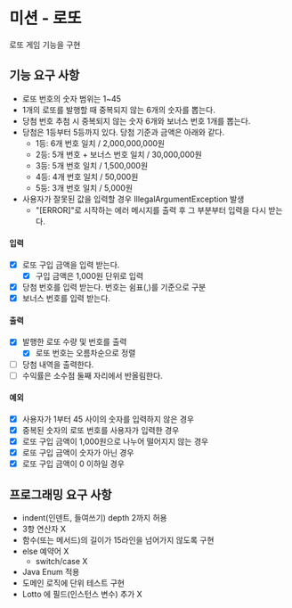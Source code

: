 # 미션 - 로또

로또 게임 기능을 구현

## 기능 요구 사항

- 로또 번호의 숫자 범위는 1~45
- 1개의 로또를 발행할 때 중복되지 않는 6개의 숫자를 뽑는다.
- 당첨 번호 추첨 시 중복되지 않는 숫자 6개와 보너스 번호 1개를 뽑는다.
- 당첨은 1등부터 5등까지 있다. 당첨 기준과 금액은 아래와 같다.
    - 1등: 6개 번호 일치 / 2,000,000,000원
    - 2등: 5개 번호 + 보너스 번호 일치 / 30,000,000원
    - 3등: 5개 번호 일치 / 1,500,000원
    - 4등: 4개 번호 일치 / 50,000원
    - 5등: 3개 번호 일치 / 5,000원
- 사용자가 잘못된 값을 입력할 경우 IllegalArgumentException 발생
    - "[ERROR]"로 시작하는 에러 메시지를 출력 후 그 부분부터 입력을 다시 받는다.

#### 입력

- [x] 로또 구입 금액을 입력 받는다.
    - [x] 구입 금액은 1,000원 단위로 입력
- [x] 당첨 번호를 입력 받는다. 번호는 쉼표(,)를 기준으로 구분
- [x] 보너스 번호를 입력 받는다.

#### 출력

- [x] 발행한 로또 수량 및 번호를 출력
    - [x] 로또 번호는 오름차순으로 정렬
- [ ] 당첨 내역을 출력한다.
- [ ] 수익률은 소수점 둘째 자리에서 반올림한다.

#### 예외

- [x] 사용자가 1부터 45 사이의 숫자를 입력하지 않은 경우
- [x] 중복된 숫자의 로또 번호를 사용자가 입력한 경우
- [x] 로또 구입 금액이 1,000원으로 나누어 떨어지지 않는 경우
- [x] 로또 구입 금액이 숫자가 아닌 경우
- [x] 로또 구입 금액이 0 이하일 경우

## 프로그래밍 요구 사항

- indent(인덴트, 들여쓰기) depth 2까지 허용
- 3항 연산자 X
- 함수(또는 메서드)의 길이가 15라인을 넘어가지 않도록 구현
- else 예약어 X
    - switch/case X
- Java Enum 적용
- 도메인 로직에 단위 테스트 구현
- Lotto 에 필드(인스턴스 변수) 추가 X